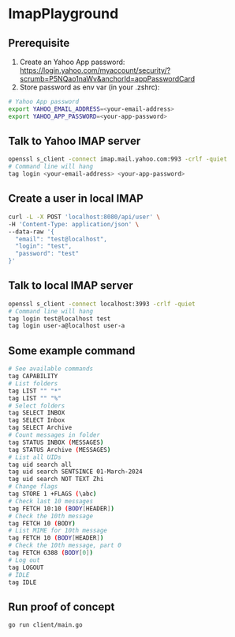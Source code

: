 # ImapPlayground

## Prerequisite
1. Create an Yahoo App password: https://login.yahoo.com/myaccount/security/?scrumb=P5NQao1naWv&anchorId=appPasswordCard
2. Store password as env var (in your .zshrc):
```bash
# Yahoo App password
export YAHOO_EMAIL_ADDRESS=<your-email-address>
export YAHOO_APP_PASSWORD=<your-app-password>
```

## Talk to Yahoo IMAP server
```bash
openssl s_client -connect imap.mail.yahoo.com:993 -crlf -quiet
# Command line will hang
tag login <your-email-address> <your-app-password>
```

## Create a user in local IMAP
```bash
curl -L -X POST 'localhost:8080/api/user' \
-H 'Content-Type: application/json' \
--data-raw '{
  "email": "test@localhost",
  "login": "test",
  "password": "test"
}'
```

## Talk to local IMAP server
```bash
openssl s_client -connect localhost:3993 -crlf -quiet
# Command line will hang
tag login test@localhost test
tag login user-a@localhost user-a
```

## Some example command
```bash
# See available commands
tag CAPABILITY
# List folders
tag LIST "" "*"
tag LIST "" "%"
# Select folders
tag SELECT INBOX
tag SELECT Inbox
tag SELECT Archive
# Count messages in folder
tag STATUS INBOX (MESSAGES)
tag STATUS Archive (MESSAGES)
# List all UIDs
tag uid search all
tag uid search SENTSINCE 01-March-2024
tag uid search NOT TEXT Zhi
# Change flags
tag STORE 1 +FLAGS (\abc)
# Check last 10 messages
tag FETCH 10:10 (BODY[HEADER])
# Check the 10th message
tag FETCH 10 (BODY)
# List MIME for 10th message
tag FETCH 10 (BODY[HEADER])
# Check the 10th message, part 0
tag FETCH 6388 (BODY[0])
# Log out
tag LOGOUT
# IDLE
tag IDLE
```

## Run proof of concept
```bash
go run client/main.go
```